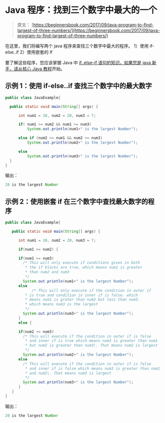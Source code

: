 # Java 程序：找到三个数字中最大的一个

> 原文： [https://beginnersbook.com/2017/09/java-program-to-find-largest-of-three-numbers/](https://beginnersbook.com/2017/09/java-program-to-find-largest-of-three-numbers/)

在这里，我们将编写两个 java 程序来查找三个数字中最大的程序。 1）使用 if-else..if 2）使用嵌套的 If

要了解这些程序，您应该掌握 Java 中 [if..else-if 语句的知识。如果您是 java 新手，请从](https://beginnersbook.com/2017/08/if-else-statement-in-java/)[核心 Java 教程](https://beginnersbook.com/java-tutorial-for-beginners-with-examples/)开始。

## 示例 1：使用 if-else..if 查找三个数字中的最大数字

```java
public class JavaExample{

  public static void main(String[] args) {

      int num1 = 10, num2 = 20, num3 = 7;

      if( num1 >= num2 && num1 >= num3)
          System.out.println(num1+" is the largest Number");

      else if (num2 >= num1 && num2 >= num3)
          System.out.println(num2+" is the largest Number");

      else
          System.out.println(num3+" is the largest Number");
  }
}
```

输出：

```java
20 is the largest Number
```

## 示例 2：使用嵌套 if 在三个数字中查找最大数字的程序

```java
public class JavaExample{

   public static void main(String[] args) {

      int num1 = 10, num2 = 20, num3 = 7;

      if(num1 >= num2) {

	  if(num1 >= num3)
		/* This will only execute if conditions given in both
		 * the if blocks are true, which means num1 is greater
		 * than num2 and num3
		 */
		System.out.println(num1+" is the largest Number");
	  else
	        /* This will only execute if the condition in outer if
		 * is true and condition in inner if is false. which
		 * means num1 is grater than num2 but less than num3.
		 * which means num3 is the largest
		 */
		System.out.println(num3+" is the largest Number");
      } 
      else {

	  if(num2 >= num3)
		/* This will execute if the condition in outer if is false
		 * and inner if is true which means num3 is greater than num1
		 * but num2 is greater than num3\. That means num2 is largest
		 */
		System.out.println(num2+" is the largest Number");
	  else
		/* This will execute if the condition in outer if is false
		 * and inner if is false which means num3 is greater than num1
		 * and num2\. That means num3 is largest
		 */
		System.out.println(num3+" is the largest Number");
      }
   }
}

```

输出：

```java
20 is the largest Number
```